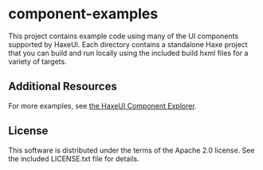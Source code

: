 # component-examples

This project contains example code using many of the UI components supported by HaxeUI.
Each directory contains a standalone Haxe project that you can build and run locally
using the included build hxml files for a variety of targets.

## Additional Resources

For more examples, see [the HaxeUI Component Explorer](http://haxeui.org/explorer/).

## License

This software is distributed under the terms of the Apache 2.0 license. See the included
LICENSE.txt file for details.
